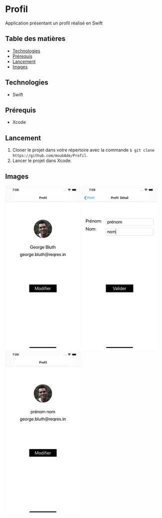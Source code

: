 # Profil

Application présentant un profil réalisé en Swift

## Table des matières
* [Technologies](#Technologies)
* [Prérequis](#Prérequis)
* [Lancement](#Lancement)
* [Images](#Images)

## Technologies
* Swift

## Prérequis
* Xcode

## Lancement
1. Cloner le projet dans votre répertoire avec la commande ``` $ git clone https://github.com/moubAde/Profil ```.
2. Lancer le projet dans Xcode.

## Images
<img src="./images/screen1.png" alt="Screenshot" height="48%" width="48%">   
<img src="./images/screen2.png" alt="Screenshot" height="48%" width="48%"> 
<img src="./images/screen3.png" alt="Screenshot" height="48%" width="48%"> 
